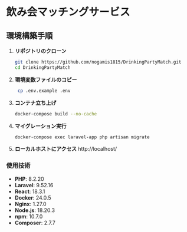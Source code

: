 # 飲み会マッチングサービス

## 環境構築手順
1. **リポジトリのクローン**
   ```bash
   git clone https://github.com/nogamis1815/DrinkingPartyMatch.git
   cd DrinkingPartyMatch
2. **環境変数ファイルのコピー**
   ```bash
    cp .env.example .env
3. **コンテナ立ち上げ**
    ```bash
    docker-compose build --no-cache
4. **マイグレーション実行**
    ```bash
    docker-compose exec laravel-app php artisan migrate
5. **ローカルホストにアクセス**
    http://localhost/

### 使用技術

- **PHP**: 8.2.20
- **Laravel**: 9.52.16
- **React**: 18.3.1
- **Docker**: 24.0.5
- **Nginx**: 1.27.0
- **Node.js**: 18.20.3
- **npm**: 10.7.0
- **Composer**: 2.7.7